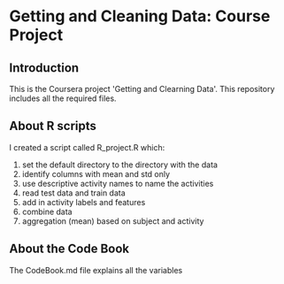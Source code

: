 Getting and Cleaning Data: Course Project
=========================================

Introduction
------------
This is the Coursera project 'Getting and Clearning Data'. This repository includes all the required files. 


About R scripts
-------------------------------------
I created a script called R_project.R which:

 1. set the default directory to the directory with the data
 2. identify columns with mean and std only
 3. use descriptive activity names to name the activities 
 4. read test data and train data
 5. add in activity labels and features 
 6. combine data
 7. aggregation (mean) based on subject and activity


About the Code Book
-------------------
The CodeBook.md file explains  all the variables
